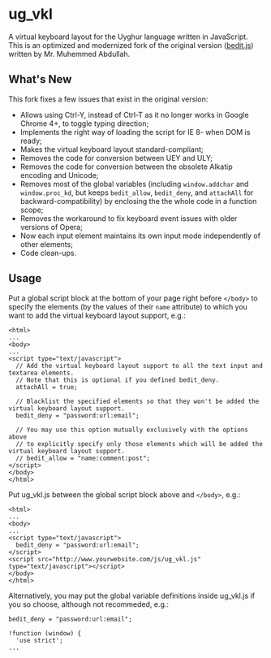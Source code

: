 ug_vkl
======

A virtual keyboard layout for the Uyghur language written in JavaScript. This is an optimized and modernized fork of the original version ([bedit.js](http://www.yulghun.com/news/vkb.html)) written by Mr. Muhemmed Abdullah.

## What's New 

This fork fixes a few issues that exist in the original version:

* Allows using Ctrl-Y, instead of Ctrl-T as it no longer works in Google Chrome 4+, to toggle typing direction;
* Implements the right way of loading the script for IE 8- when DOM is ready;
* Makes the virtual keyboard layout standard-compliant; 
* Removes the code for conversion between UEY and ULY;
* Removes the code for conversion between the obsolete Alkatip encoding and Unicode;
* Removes most of the global variables (including `window.addchar` and `window.proc_kd`, but keeps `bedit_allow`, `bedit_deny`, and `attachAll` for backward-compatibility) by enclosing the the whole code in a function scope;
* Removes the workaround to fix keyboard event issues with older versions of Opera;
* Now each input element maintains its own input mode independently of other elements;
* Code clean-ups.

## Usage

Put a global script block at the bottom of your page right before `</body>` to specify the elements (by the values of their `name` attribute) to which you want to add the virtual keyboard layout support, e.g.:
```
<html>
...
<body>
...
<script type="text/javascript">
  // Add the virtual keyboard layout support to all the text input and textarea elements.
  // Note that this is optional if you defined bedit_deny.
  attachAll = true;

  // Blacklist the specified elements so that they won't be added the virtual keyboard layout support.
  bedit_deny = "password:url:email";
 
  // You may use this option mutually exclusively with the options above
  // to explicitly specify only those elements which will be added the virtual keyboard layout support.
  // bedit_allow = "name:comment:post"; 
</script>
</body>
</html>
```

Put ug_vkl.js between the global script block above and `</body>`, e.g.:
```
<html>
...
<body>
...
<script type="text/javascript">
  bedit_deny = "password:url:email";
</script>
<script src="http://www.yourwebsite.com/js/ug_vkl.js" type="text/javascript"></script>
</body>
</html>
```

Alternatively, you may put the global variable definitions inside ug_vkl.js if you so choose, although not recommeded, e.g.:
```
bedit_deny = "password:url:email";

!function (window) {
  'use strict';
...
```

